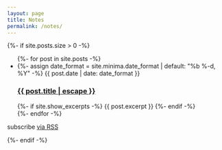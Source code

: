 ```yaml
---
layout: page
title: Notes
permalink: /notes/
---
```


{%- if site.posts.size > 0 -%}
  <ul class="post-list">
  {%- for post in site.posts -%}
    <li>
    {%- assign date_format = site.minima.date_format | default: "%b %-d, %Y" -%}
    <span class="post-meta">{{ post.date | date: date_format }}</span>
    <h3>
      <a class="post-link" href="{{ post.url | relative_url }}">
      {{ post.title | escape }}
      </a>
    </h3>
    {%- if site.show_excerpts -%}
      {{ post.excerpt }}
    {%- endif -%}
    </li>
  {%- endfor -%}
  </ul>
    
<p class="rss-subscribe">subscribe <a href="{{ "/feed.xml" | relative_url }}">via RSS</a></p>
{%- endif -%}
